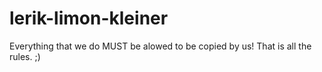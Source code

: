 # lerik-limon-kleiner
Everything that we do MUST be alowed to be copied by us!
That is all the rules. ;)
